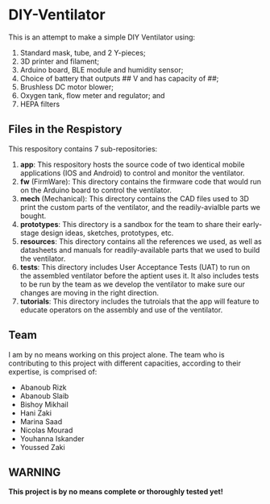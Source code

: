 # DIY-Ventilator
This is an attempt to make a simple DIY Ventilator using:
1. Standard mask, tube, and 2 Y-pieces;
2. 3D printer and filament;
3. Arduino board, BLE module and humidity sensor;
4. Choice of battery that outputs ## V and has capacity of ##;
5. Brushless DC motor blower;
6. Oxygen tank, flow meter and regulator; and
7. HEPA filters

## Files in the Respistory
This respository contains 7 sub-repositories:
1. **app**: This respository hosts the source code of two identical mobile applications (IOS and Android) to control and monitor the ventilator.
2. **fw** (FirmWare): This directory contains the firmware code that would run on the Arduino board to control the ventilator.
3. **mech** (Mechanical): This directory contains the CAD files used to 3D print the custom parts of the ventilator, and the readily-avialble parts we bought.
4. **prototypes**: This directory is a sandbox for the team to share their early-stage design ideas, sketches, prototypes, etc.
5. **resources**: This directory contains all the references we used, as well as datasheets and manuals for readily-available parts that we used to build the ventilator.
6. **tests**: This directory includes User Acceptance Tests (UAT) to run on the assembled ventilator before the aptient uses it. It also includes tests to be run by the team as we develop the ventilator to make sure our changes are moving in the right direction.
7. **tutorials**: This directory includes the tutroials that the app will feature to educate operators on the assembly and use of the ventilator.

## Team
I am by no means working on this project alone. The team who is contributing to this project with different capacities, according to their expertise, is comprised of:
* Abanoub Rizk
* Abanoub Slaib 
* Bishoy Mikhail
* Hani Zaki
* Marina Saad
* Nicolas Mourad
* Youhanna Iskander
* Youssed Zaki

## WARNING
**This project is by no means complete or thoroughly tested yet!**
